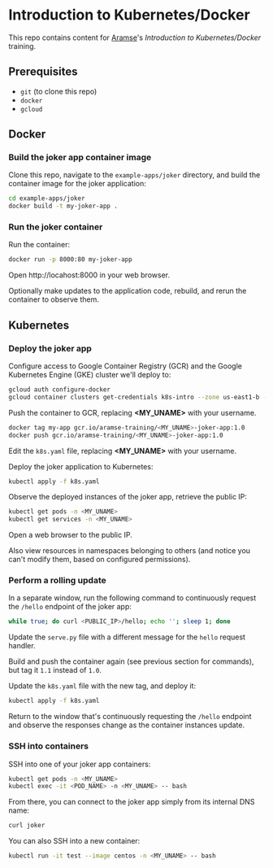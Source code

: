 # Introduction to Kubernetes/Docker
This repo contains content for [Aramse](http://aramse.io)'s _Introduction to Kubernetes/Docker_ training.

## Prerequisites
- `git` (to clone this repo)
- `docker`
- `gcloud`

## Docker
### Build the joker app container image
Clone this repo, navigate to the `example-apps/joker` directory, and build the container image for the joker application:
```sh
cd example-apps/joker
docker build -t my-joker-app .
```

### Run the joker container
Run the container:
```sh
docker run -p 8000:80 my-joker-app
```
Open http://locahost:8000 in your web browser.

Optionally make updates to the application code, rebuild, and rerun the container to observe them.


## Kubernetes

### Deploy the joker app
Configure access to Google Container Registry (GCR) and the Google Kubernetes Engine (GKE) cluster we'll deploy to:
```sh
gcloud auth configure-docker
gcloud container clusters get-credentials k8s-intro --zone us-east1-b --project aramse-training
```
Push the container to GCR, replacing __<MY_UNAME>__ with your username.
```sh
docker tag my-app gcr.io/aramse-training/<MY_UNAME>-joker-app:1.0
docker push gcr.io/aramse-training/<MY_UNAME>-joker-app:1.0
```
Edit the `k8s.yaml` file, replacing __<MY_UNAME>__ with your username.

Deploy the joker application to Kubernetes:
```sh
kubectl apply -f k8s.yaml
```
Observe the deployed instances of the joker app, retrieve the public IP:
```sh
kubectl get pods -n <MY_UNAME>
kubectl get services -n <MY_UNAME>
```
Open a web browser to the public IP.

Also view resources in namespaces belonging to others (and notice you can't modify them, based on configured permissions).

### Perform a rolling update
In a separate window, run the following command to continuously request the `/hello` endpoint of the joker app:
```sh
while true; do curl <PUBLIC_IP>/hello; echo ''; sleep 1; done
```
Update the `serve.py` file with a different message for the `hello` request handler.

Build and push the container again (see previous section for commands), but tag it `1.1` instead of `1.0`.

Update the `k8s.yaml` file with the new tag, and deploy it:
```sh
kubectl apply -f k8s.yaml
```
Return to the window that's continuously requesting the `/hello` endpoint and observe the responses change as the container instances update.

### SSH into containers
SSH into one of your joker app containers:
```sh
kubectl get pods -n <MY_UNAME>
kubectl exec -it <POD_NAME> -n <MY_UNAME> -- bash
```
From there, you can connect to the joker app simply from its internal DNS name:
```sh
curl joker
```
You can also SSH into a new container:
```sh
kubectl run -it test --image centos -n <MY_UNAME> -- bash
```
